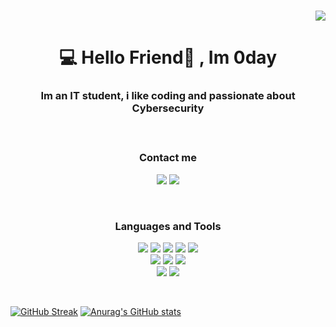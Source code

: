 <br>
<p align = "right"> <img src = "https://komarev.com/ghpvc/?username=Im0day&color=blueviolet&plastic" </p>
<h1 align = "center">💻 Hello Friend👋 , Im 0day</h1>

<h3 align = "center"> Im an IT student, i like coding and passionate about Cybersecurity </p>


<br>


**<h3 align = "center">Contact me</h3>** 
<p align= "center">
<a href = "https://t.me/Im0day"> <img src = "https://img.shields.io/badge/Telegram-2CA5E0?style=for-the-badge&logo=telegram&logoColor=white"></a> <a href = "mailto:Im0day@proton.me"> <img src = "https://img.shields.io/badge/ProtonMail-8B89CC?style=for-the-badge&logo=protonmail&logoColor=white"></a> </p>
<br>


<h3 align = "center"> Languages and Tools</h3>
<p align = "center" "> <img src = "https://img.shields.io/badge/HTML5-E34F26?style=for-the-badge&logo=html5&logoColor=white"> <img src = "https://img.shields.io/badge/CSS3-1572B6?style=for-the-badge&logo=css3&logoColor=white"> <img src = "https://img.shields.io/badge/Python-FFD43B?style=for-the-badge&logo=python&logoColor=blue" > <img src = "https://img.shields.io/badge/Markdown-000000?style=for-the-badge&logo=markdown&logoColor=white"> <img src =  "https://img.shields.io/badge/Linux-FCC624?style=for-the-badge&logo=linux&logoColor=black"> <br>
<img src  = "https://img.shields.io/badge/GitHub-100000?style=for-the-badge&logo=github&logoColor=white"> <img src = "https://img.shields.io/badge/GIT-E44C30?style=for-the-badge&logo=git&logoColor=white"> <img src = "https://img.shields.io/badge/GNU%20Bash-4EAA25?style=for-the-badge&logo=GNU%20Bash&logoColor=white"><br> <img src = "https://img.shields.io/badge/VirtualBox-21416b?style=for-the-badge&logo=VirtualBox&logoColor=white"> <img src = "https://img.shields.io/badge/VSCode-0078D4?style=for-the-badge&logo=visual%20studio%20code&logoColor=white"> </p>


<br>
<p align = "center">
                   
[![GitHub Streak](https://streak-stats.demolab.com?user=Im0day&theme=algolia&border_radius=4&date_format=j%20M%5B%20Y%5D)](https://git.io/streak-stats)
[![Anurag's GitHub stats](https://github-readme-stats.vercel.app/api?username=Im0day&show_icons=true&theme=transparent)](https://github.com/anuraghazra/github-readme-stats) </p>
  
                   

